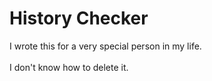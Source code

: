 # History Checker

I wrote this for a very special person in my life.
</br>
</br>
I don't know how to delete it.
